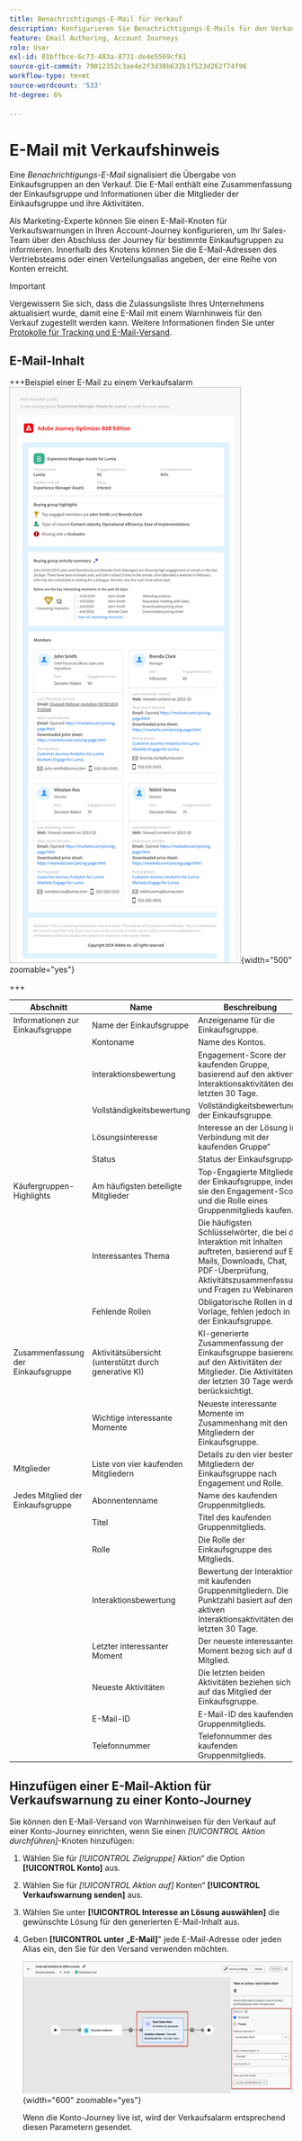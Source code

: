 ```yaml
---
title: Benachrichtigungs-E-Mail für Verkauf
description: Konfigurieren Sie Benachrichtigungs-E-Mails für den Verkauf in den Account-Journeys, um die Vertriebsteams zu benachrichtigen. Dazu gehören Kaufgruppenübersichten, KI-Einblicke und Mitgliederdetails in Journey Optimizer B2B edition.
feature: Email Authoring, Account Journeys
role: User
exl-id: 01bffbce-6c73-483a-8731-de4e5569cf61
source-git-commit: 79012352c3ae4e2f3d38b632b1f523d262f74f96
workflow-type: tm+mt
source-wordcount: '533'
ht-degree: 6%

---
```


# E-Mail mit Verkaufshinweis

Eine _Benachrichtigungs-E-Mail_ signalisiert die Übergabe von Einkaufsgruppen an den Verkauf. Die E-Mail enthält eine Zusammenfassung der Einkaufsgruppe und Informationen über die Mitglieder der Einkaufsgruppe und ihre Aktivitäten.

Als Marketing-Experte können Sie einen E-Mail-Knoten für Verkaufswarnungen in Ihren Account-Journey konfigurieren, um Ihr Sales-Team über den Abschluss der Journey für bestimmte Einkaufsgruppen zu informieren. Innerhalb des Knotens können Sie die E-Mail-Adressen des Vertriebsteams oder einen Verteilungsalias angeben, der eine Reihe von Konten erreicht.

>[!IMPORTANT]
>
>Vergewissern Sie sich, dass die Zulassungsliste Ihres Unternehmens aktualisiert wurde, damit eine E-Mail mit einem Warnhinweis für den Verkauf zugestellt werden kann. Weitere Informationen finden Sie unter [Protokolle für Tracking und E-Mail-Versand](../start/email-protocols.md).

## E-Mail-Inhalt

+++Beispiel einer E-Mail zu einem Verkaufsalarm
![Beispiel einer E-Mail zu Verkaufswarnungen unter Verwendung der Standardvorlage](./assets/sales-alert-email-example.png){width="500" zoomable="yes"}

+++

| Abschnitt | Name | Beschreibung |
| - | ---- | ----------- |
| Informationen zur Einkaufsgruppe | Name der Einkaufsgruppe | Anzeigename für die Einkaufsgruppe. |
|   | Kontoname | Name des Kontos. |
|   | Interaktionsbewertung | Engagement-Score der kaufenden Gruppe, basierend auf den aktiven Interaktionsaktivitäten der letzten 30 Tage. |
|   | Vollständigkeitsbewertung | Vollständigkeitsbewertung der Einkaufsgruppe. |
|   | Lösungsinteresse | Interesse an der Lösung in Verbindung mit der kaufenden Gruppe“ |
|   | Status | Status der Einkaufsgruppe. |
| Käufergruppen-Highlights | Am häufigsten beteiligte Mitglieder | Top-Engagierte Mitglieder der Einkaufsgruppe, indem sie den Engagement-Score und die Rolle eines Gruppenmitglieds kaufen. |
|   | Interessantes Thema | Die häufigsten Schlüsselwörter, die bei der Interaktion mit Inhalten auftreten, basierend auf E-Mails, Downloads, Chat, PDF-Überprüfung, Aktivitätszusammenfassung und Fragen zu Webinaren. |
|   | Fehlende Rollen | Obligatorische Rollen in der Vorlage, fehlen jedoch in der Einkaufsgruppe. |
| Zusammenfassung der Einkaufsgruppe | Aktivitätsübersicht (unterstützt durch generative KI) | KI-generierte Zusammenfassung der Einkaufsgruppe basierend auf den Aktivitäten der Mitglieder. Die Aktivitäten der letzten 30 Tage werden berücksichtigt. |
|   | Wichtige interessante Momente | Neueste interessante Momente im Zusammenhang mit den Mitgliedern der Einkaufsgruppe. |
| Mitglieder | Liste von vier kaufenden Mitgliedern | Details zu den vier besten Mitgliedern der Einkaufsgruppe nach Engagement und Rolle. |
| Jedes Mitglied der Einkaufsgruppe | Abonnentenname | Name des kaufenden Gruppenmitglieds. |
|   | Titel | Titel des kaufenden Gruppenmitglieds. |
|   | Rolle | Die Rolle der Einkaufsgruppe des Mitglieds. |
|   | Interaktionsbewertung | Bewertung der Interaktion mit kaufenden Gruppenmitgliedern. Die Punktzahl basiert auf den aktiven Interaktionsaktivitäten der letzten 30 Tage. |
|   | Letzter interessanter Moment | Der neueste interessanteste Moment bezog sich auf das Mitglied. |
|   | Neueste Aktivitäten | Die letzten beiden Aktivitäten beziehen sich auf das Mitglied der Einkaufsgruppe. |
|   | E-Mail-ID | E-Mail-ID des kaufenden Gruppenmitglieds. |
|   | Telefonnummer | Telefonnummer des kaufenden Gruppenmitglieds. |

## Hinzufügen einer E-Mail-Aktion für Verkaufswarnung zu einer Konto-Journey

Sie können den E-Mail-Versand von Warnhinweisen für den Verkauf auf einer Konto-Journey einrichten, wenn Sie einen _[!UICONTROL Aktion durchführen]_-Knoten hinzufügen:

1. Wählen Sie für _[!UICONTROL Zielgruppe]_ Aktion“ die Option **[!UICONTROL Konto]** aus.

1. Wählen Sie für _[!UICONTROL Aktion auf]_ Konten“ **[!UICONTROL Verkaufswarnung senden]** aus.

1. Wählen Sie unter **[!UICONTROL Interesse an Lösung auswählen]** die gewünschte Lösung für den generierten E-Mail-Inhalt aus.

1. Geben **[!UICONTROL unter „E-Mail]**&quot; jede E-Mail-Adresse oder jeden Alias ein, den Sie für den Versand verwenden möchten.

   ![Dialogfeld „Neue E-Mail erstellen“](assets/sales-alert-email-journey-node.png){width="600" zoomable="yes"}

   Wenn die Konto-Journey live ist, wird der Verkaufsalarm entsprechend diesen Parametern gesendet.
